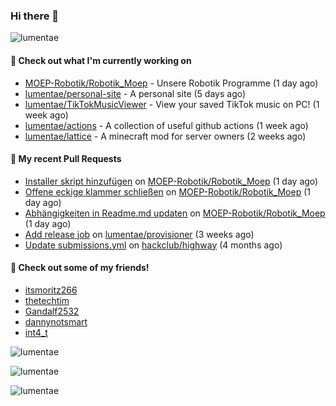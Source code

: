 ### Hi there 👋

<img src="https://count.getloli.com/@lumentae?name=lumentae&theme=booru-lisu&padding=7&offset=0&align=top&scale=1&pixelated=1&darkmode=auto" alt="lumentae" />

#### 👷 Check out what I'm currently working on

- [MOEP-Robotik/Robotik_Moep](https://github.com/MOEP-Robotik/Robotik_Moep) - Unsere Robotik Programme (1 day ago)
- [lumentae/personal-site](https://github.com/lumentae/personal-site) - A personal site (5 days ago)
- [lumentae/TikTokMusicViewer](https://github.com/lumentae/TikTokMusicViewer) - View your saved TikTok music on PC! (1 week ago)
- [lumentae/actions](https://github.com/lumentae/actions) - A collection of useful github actions (1 week ago)
- [lumentae/lattice](https://github.com/lumentae/lattice) - A minecraft mod for server owners (2 weeks ago)

#### 🔨 My recent Pull Requests

- [Installer skript hinzufügen](https://github.com/MOEP-Robotik/Robotik_Moep/pull/5) on [MOEP-Robotik/Robotik_Moep](https://github.com/MOEP-Robotik/Robotik_Moep) (1 day ago)
- [Offene eckige klammer schließen](https://github.com/MOEP-Robotik/Robotik_Moep/pull/4) on [MOEP-Robotik/Robotik_Moep](https://github.com/MOEP-Robotik/Robotik_Moep) (1 day ago)
- [Abhängigkeiten in Readme.md updaten](https://github.com/MOEP-Robotik/Robotik_Moep/pull/3) on [MOEP-Robotik/Robotik_Moep](https://github.com/MOEP-Robotik/Robotik_Moep) (1 day ago)
- [Add release job](https://github.com/lumentae/provisioner/pull/1) on [lumentae/provisioner](https://github.com/lumentae/provisioner) (3 weeks ago)
- [Update submissions.yml](https://github.com/hackclub/highway/pull/621) on [hackclub/highway](https://github.com/hackclub/highway) (4 months ago)

#### 👯 Check out some of my friends!
- [itsmoritz266](https://github.com/itsmoritz266)
- [thetechtim](https://github.com/thetechtim)
- [Gandalf2532](https://github.com/Gandalf2532)
- [dannynotsmart](https://github.com/dannynotsmart)
- [int4_t](https://github.com/RewardedIvan)

<p style="width:100%"><img align="center" src="https://github-readme-stats.vercel.app/api?username=lumentae&count_private=true&theme=github_dark&show_icons=true&border_color=4C8EDA&include_all_commits=true&border_radius=12" alt="lumentae" /></p>
<p style="width:100%"><img align="center" src="https://github-readme-stats.vercel.app/api/top-langs/?username=lumentae&theme=github_dark&layout=compact&border_color=4C8EDA&card_width=445&border_radius=12" alt="lumentae" /></p>
<p style="width:100%"><img align="left" src="https://github-readme-stats.hackclub.dev/api/wakatime?username=2366&api_domain=hackatime.hackclub.com&&custom_title=Hackatime+Stats&layout=compact&cache_seconds=0&langs_count=8&theme=github_dark&border_radius=12&border_color=4C8EDA" alt="lumentae" /></p>
